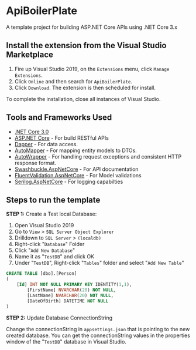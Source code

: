 # ApiBoilerPlate
A template project for building ASP.NET Core APIs using .NET Core 3.x

## Install the extension from the Visual Studio Marketplace

1. Fire up Visual Studio 2019, on the `Extensions` menu, click `Manage Extensions`.
2. Click `Online` and then search for `ApiBoilerPlate`.
3. Click `Download`. The extension is then scheduled for install.

To complete the installation, close all instances of Visual Studio.

## Tools and Frameworks Used

* [.NET Core 3.0](https://dotnet.microsoft.com/download/dotnet-core)
* [ASP.NET Core](https://docs.microsoft.com/en-us/aspnet/core/?view=aspnetcore-3.0) - For build RESTful APIs
* [Dapper](https://dapper-tutorial.net/dapper) - For data access.
* [AutoMapper](https://github.com/AutoMapper/AutoMapper) - For mapping entity models to DTOs.
* [AutoWrapper](https://github.com/proudmonkey/AutoWrapper) - For handling request exceptions and consistent HTTP response format.
* [Swashbuckle.AspNetCore](https://github.com/domaindrivendev/Swashbuckle.AspNetCore) - For API documentation
* [FluentValidation.AspNetCore](https://fluentvalidation.net/aspnet) - For Model validations
* [Serilog.AspNetCore](https://github.com/serilog/serilog-aspnetcore) - For logging capabilties

## Steps to run the template

**STEP 1:** Create a Test local Database:

1. Open Visual Studio 2019
2. Go to `View` > `SQL Server Object Explorer`
3. Drilldown to `SQL Server` > `(localdb)`
4. Right-click "`Database`" Folder
5. Click "`Add New Database`"
6. Name it as "`TestDB`" and click OK
7. Under "`TestDB`", Right-click "`Tables`" folder and select "`Add New Table`"

```sql
CREATE TABLE [dbo].[Person]
(
	[Id] INT NOT NULL PRIMARY KEY IDENTITY(1,1), 
    	[FirstName] NVARCHAR(20) NOT NULL, 
    	[LastName] NVARCHAR(20) NOT NULL, 
    	[DateOfBirth] DATETIME NOT NULL
)
```

**STEP 2:** Update Database ConnectionString

Change the connectionString in `appsettings.json` that is pointing to the new created database. You can get the connectionString values in the properties window of the "`TestDB`" database in Visual Studio.
